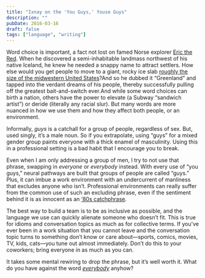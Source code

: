 ```yaml
---
title: "Ixnay on the 'You Guys,' Youse Guys"
description: ""
pubDate: 2016-03-16
draft: false
tags: ["language", "writing"]
---
```


Word choice is important, a fact not lost on famed Norse explorer [Eric the Red](https://en.wikipedia.org/wiki/Erik_the_Red). When he discovered a semi-inhabitable landmass northwest of his native Iceland, he knew he needed a snappy name to attract settlers. How else would you get people to move to a giant, rocky ice slab [roughly the size of the midwestern United States](http://www.mylifeelsewhere.com/compare/united-states/greenland)?And so he dubbed it “Greenland” and tapped into the verdant dreams of his people, thereby successfully pulling off the greatest bait-and-switch ever.And while some word choices can birth a nation, others have the power to elevate (a Subway “sandwich artist”) or deride (literally any racial slur). But many words are more nuanced in how we use them and how they affect both people, or an environment.

Informally, _guys_ is a catchall for a group of people, regardless of sex. But, used singly, it’s a male noun. So if you extrapolate, using “guys” for a mixed gender group paints everyone with a thick enamel of masculinity. Using this in a professional setting is a bad habit that I encourage you to break.

Even when I am only addressing a group of men, I try to not use that phrase, swapping in _everyone_ or _everybody_ instead. With every use of “you guys,” neural pathways are built that groups of people are called “guys.” Plus, it can imbue a work environment with an undercurrent of manliness that excludes anyone who isn’t. Professional environments can really suffer from the common use of such an excluding phrase, even if the sentiment behind it is as innocent as an [‘80s catchphrase](https://www.google.com/search?q=sloth+goonies+hey+you+guys&biw=1367&bih=880&espv=2&source=lnms&sa=X&ved=0ahUKEwjjjLazrMXLAhVLMj4KHQm9DAgQ_AUIBSgA&dpr=1#q=sloth+goonies+hey+you+guys+image).

The best way to build a team is to be as inclusive as possible, and the language we use can quickly alienate someone who doesn’t fit. This is true for idioms and conversation topics as much as for collective terms. If you’ve ever been in a work situation that you cannot leave and the conversation topic turns to something don’t know or care about&mdash;sports, comics, movies, TV, kids, cats&mdash;you tune out almost immediately. Don’t do this to your coworkers; bring everyone in as much as you can.

It takes some mental rewiring to drop the phrase, but it’s well worth it. What do you have against the word *[everybody](https://www.youtube.com/watch?v=5fUZCcWBlQY)* anyhow?
